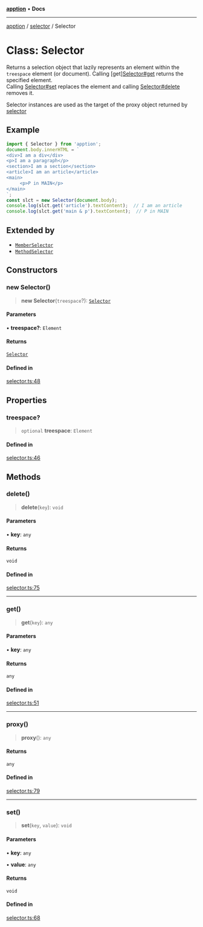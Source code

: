 [**apption**](../../README.md) • **Docs**

***

[apption](../../modules.md) / [selector](../README.md) / Selector

# Class: Selector

Returns a selection object that lazily represents an element within the `treespace` element (or document).
Calling [get][Selector#get](Selector.md#get) returns the specified element.  
Calling [Selector#set](Selector.md#set) replaces the element and calling [Selector#delete](Selector.md#delete)
removes it. 

Selector instances are used as the target of the proxy object returned by [selector](../functions/selector.md)

## Example

```ts
import { Selector } from 'apption';
document.body.innerHTML = `
<div>I am a div</div>
<p>I am a paragraph</p>
<section>I am a section</section>
<article>I am an article</article>
<main>
     <p>P in MAIN</p>
</main>
`;
const slct = new Selector(document.body);
console.log(slct.get('article').textContent);  // I am an article
console.log(slct.get('main & p').textContent);  // P in MAIN
```

## Extended by

- [`MemberSelector`](MemberSelector.md)
- [`MethodSelector`](MethodSelector.md)

## Constructors

### new Selector()

> **new Selector**(`treespace`?): [`Selector`](Selector.md)

#### Parameters

• **treespace?**: `Element`

#### Returns

[`Selector`](Selector.md)

#### Defined in

[selector.ts:48](https://github.com/mksunny1/apption/blob/528ebd3a42ce7da6886ac83411e2c2063969821c/src/selector.ts#L48)

## Properties

### treespace?

> `optional` **treespace**: `Element`

#### Defined in

[selector.ts:46](https://github.com/mksunny1/apption/blob/528ebd3a42ce7da6886ac83411e2c2063969821c/src/selector.ts#L46)

## Methods

### delete()

> **delete**(`key`): `void`

#### Parameters

• **key**: `any`

#### Returns

`void`

#### Defined in

[selector.ts:75](https://github.com/mksunny1/apption/blob/528ebd3a42ce7da6886ac83411e2c2063969821c/src/selector.ts#L75)

***

### get()

> **get**(`key`): `any`

#### Parameters

• **key**: `any`

#### Returns

`any`

#### Defined in

[selector.ts:51](https://github.com/mksunny1/apption/blob/528ebd3a42ce7da6886ac83411e2c2063969821c/src/selector.ts#L51)

***

### proxy()

> **proxy**(): `any`

#### Returns

`any`

#### Defined in

[selector.ts:79](https://github.com/mksunny1/apption/blob/528ebd3a42ce7da6886ac83411e2c2063969821c/src/selector.ts#L79)

***

### set()

> **set**(`key`, `value`): `void`

#### Parameters

• **key**: `any`

• **value**: `any`

#### Returns

`void`

#### Defined in

[selector.ts:68](https://github.com/mksunny1/apption/blob/528ebd3a42ce7da6886ac83411e2c2063969821c/src/selector.ts#L68)
